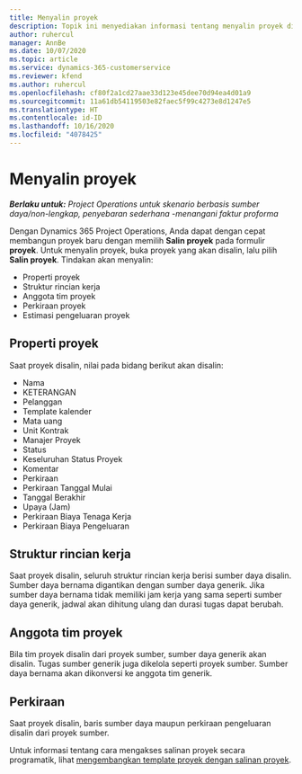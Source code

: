 ```yaml
---
title: Menyalin proyek
description: Topik ini menyediakan informasi tentang menyalin proyek di Dynamics 365 Project operations.
author: ruhercul
manager: AnnBe
ms.date: 10/07/2020
ms.topic: article
ms.service: dynamics-365-customerservice
ms.reviewer: kfend
ms.author: ruhercul
ms.openlocfilehash: cf80f2a1cd27aae33d123e45dee70d94ea4d01a9
ms.sourcegitcommit: 11a61db54119503e82faec5f99c4273e8d1247e5
ms.translationtype: HT
ms.contentlocale: id-ID
ms.lasthandoff: 10/16/2020
ms.locfileid: "4078425"
---
```

# <a name="copy-a-project"></a>Menyalin proyek

_**Berlaku untuk:** Project Operations untuk skenario berbasis sumber daya/non-lengkap, penyebaran sederhana -menangani faktur proforma_

Dengan Dynamics 365 Project Operations, Anda dapat dengan cepat membangun proyek baru dengan memilih **Salin proyek** pada formulir **proyek**. Untuk menyalin proyek, buka proyek yang akan disalin, lalu pilih **Salin proyek**. Tindakan akan menyalin:

- Properti proyek
- Struktur rincian kerja
- Anggota tim proyek
- Perkiraan proyek
- Estimasi pengeluaran proyek

## <a name="project-properties"></a>Properti proyek

Saat proyek disalin, nilai pada bidang berikut akan disalin:

- Nama
- KETERANGAN
- Pelanggan
- Template kalender
- Mata uang
- Unit Kontrak
- Manajer Proyek
- Status
- Keseluruhan Status Proyek
- Komentar
- Perkiraan
- Perkiraan Tanggal Mulai
- Tanggal Berakhir
- Upaya (Jam)
- Perkiraan Biaya Tenaga Kerja
- Perkiraan Biaya Pengeluaran

## <a name="work-breakdown-structure"></a>Struktur rincian kerja

Saat proyek disalin, seluruh struktur rincian kerja berisi sumber daya disalin. Sumber daya bernama digantikan dengan sumber daya generik. Jika sumber daya bernama tidak memiliki jam kerja yang sama seperti sumber daya generik, jadwal akan dihitung ulang dan durasi tugas dapat berubah.

## <a name="project-team-members"></a>Anggota tim proyek

Bila tim proyek disalin dari proyek sumber, sumber daya generik akan disalin. Tugas sumber generik juga dikelola seperti proyek sumber. Sumber daya bernama akan dikonversi ke anggota tim generik.

## <a name="estimates"></a>Perkiraan

Saat proyek disalin, baris sumber daya maupun perkiraan pengeluaran disalin dari proyek sumber. 

Untuk informasi tentang cara mengakses salinan proyek secara programatik, lihat [mengembangkan template proyek dengan salinan proyek](dev-copy-project.md).
